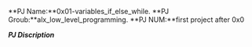 **PJ Name:**0x01-variables_if_else_while.
**PJ Groub:**alx_low_level_programming.
**PJ NUM:**first project after 0x0

***PJ Discription***
